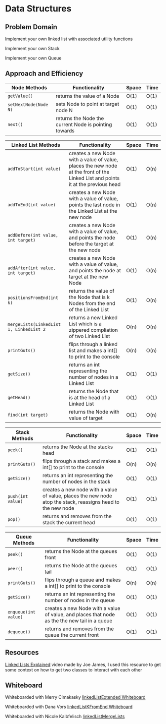 # Data Structures
## Problem Domain
Implement your own linked list with associated utility functions

Implement your own Stack

Implement your own Queue


## Approach and Efficiency
| Node Methods                            | Functionality                                                                                                                        | Space | Time | 
|-----------------------------------------|--------------------------------------------------------------------------------------------------------------------------------------|-------|------|
| `getValue()`                            | returns the value of a Node                                                                                                          | O(1)  | O(1) |
| `setNextNode(Node N)`                   | sets Node to point at target node N                                                                                                  | O(1)  | O(1) |
| `next()`                                | returns the Node the current Node is pointing towards                                                                                | O(1)  | O(1) |

| Linked List Methods                     | Functionality                                                                                                                        | Space | Time |
|-----------------------------------------|--------------------------------------------------------------------------------------------------------------------------------------|-------|------|
| `addToStart(int value)`                 | creates a new Node with a value of value, places the new node at the front of the Linked List and points it at the previous head     | O(1)  | O(n) |
| `addToEnd(int value)`                   | creates a new Node with a value of value, points the last node in the Linked List at the new node                                    | O(1)  | O(n) |
| `addBefore(int value, int target) `     | creates a new Node with a value of value, and points the node before the target at the new node                                      | O(1)  | O(n) |
| `addAfter(int value, int target)`       | creates a new Node with a value of value, and points the node at target at the new Node                                              | O(1)  | O(n) |
| `positionsFromEnd(int k)`               | returns the value of the Node that is k Nodes from the end of the Linked List                                                        | O(1)  | O(n) |
| `mergeLists(LinkedList 1, LinkedList 2` | returns a new Linked List which is a zippered compliation of two Linked List                                                         | O(n)  | O(n) |
| `printGuts()`                           | flips through a linked list and makes a int[] to print to the console                                                                | O(n)  | O(n) |
| `getSize()`                             | returns an int representing the number of nodes in a Linked List                                                                     | O(1)  | O(1) |
| `getHead()`                             | returns the Node that is at the head of a Linked List                                                                                | O(1)  | O(1) |
| `find(int target) `                     | returns the Node with value of target                                                                                                | O(1)  | O(n) | 

| Stack Methods                           | Functionality                                                                                                                        | Space | Time |
|-----------------------------------------|--------------------------------------------------------------------------------------------------------------------------------------|-------|------|
| `peek()`                                | returns the Node at the stacks head                                                                                                  | O(1)  | O(1) |
| `printGuts()`                           | flips through a stack and makes a int[] to print to the console                                                                 | O(n)  | O(n) |
| `getSize()`                             | returns an int representing the number of nodes in the stack                                                                         | O(1)  | O(1) |
| `push(int value)`                       | creates a new node with a value of value, places the new node atop the stack, reassigns head to the new node                         | O(1)  | O(1) |
| `pop()`                                 | returns and removes from the stack the current head                                                                                  | O(1)  | O(1) |

| Queue Methods                           |         Functionality                                                                                                                | Space | Time |
|-----------------------------------------|--------------------------------------------------------------------------------------------------------------------------------------|-------|------|
| `peek()`                                | returns the Node at the queues front                                                                                                 | O(1)  | O(1) |
| `peer()`                                | returns the Node at the queues tail                                                                                                  | O(1)  | O(1) |
| `printGuts()`                           | flips through a queue and makes a int[] to print to the console                                                                      | O(n)  | O(n) |
| `getSize()`                             | returns an int representing the number of nodes in the queue                                                                         | O(1)  | O(1) |
| `enqueue(int value)`                    | creates a new Node with a value of value, and places that node as the the new tail in a queue                                        | O(1)  | O(1) |
| `dequeue()`                             | returns and removes from the queue the current front                                                                                 | O(1)  | O(1) |

## Resources 
[Linked Lists Explained](https://www.youtube.com/watch?v=ch1uQeu0PVY) video made by Joe James, I used this resource to get some context on how to get two classes to interact with each other 

## Whiteboard
Whiteboarded with Merry Cimakasky
[linkedListExtended Whiteboard](https://github.com/MichaelJahns/codeChallenges/blob/master/java/src/assets/linkedListExtended.jpg)

Whiteboarded with Dana Vors
[linkedListKFromEnd Whiteboard](https://github.com/MichaelJahns/codeChallenges/blob/master/java/src/assets/linkedListKFromEnd.jpg)

Whiteboarded with Nicole Kalbfelisch
[linkedListMergeLists](https://github.com/MichaelJahns/codeChallenges/blob/master/java/src/assets/mergeLists.jpg)
